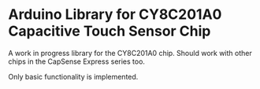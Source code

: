 Arduino Library for CY8C201A0 Capacitive Touch Sensor Chip
===============================================================

A work in progress library for the CY8C201A0 chip.
Should work with other chips in the CapSense Express series too.

Only basic functionality is implemented.
